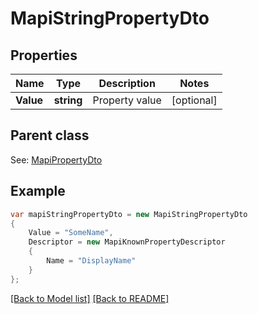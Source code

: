 # MapiStringPropertyDto
## Properties
Name | Type | Description | Notes
------------ | ------------- | ------------- | -------------
**Value** | **string** | Property value              | [optional] 

## Parent class

See: [MapiPropertyDto](MapiPropertyDto.md)

## Example
```csharp
var mapiStringPropertyDto = new MapiStringPropertyDto
{
    Value = "SomeName",
    Descriptor = new MapiKnownPropertyDescriptor
    {
        Name = "DisplayName"
    }
};
```

[[Back to Model list]](Models.md) [[Back to README]](README.md)

